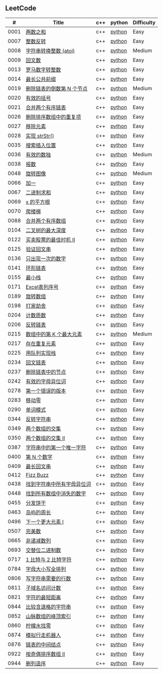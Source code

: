 ## LeetCode

| # | Title | c++ | python | Difficulty |
|---| ----- | ---------- | ---------- | ---------- |
|0001|[两数之和](https://leetcode-cn.com/problems/two-sum) | c++ |[python](./src/0001/0001.py) |Easy|
|0007|[整数反转](https://leetcode-cn.com/problems/reverse-integer) | c++ |[python](./src/0007/0007.py) |Easy|
|0008|[字符串转换整数 (atoi)](https://leetcode-cn.com/problems/string-to-integer-atoi) | c++ |[python](./src/0008/0008.py) |Medium|
|0009|[回文数](https://leetcode-cn.com/problems/palindrome-number) | c++ |[python](./src/0009/0009.py) |Easy|
|0013|[罗马数字转整数](https://leetcode-cn.com/problems/roman-to-integer) | c++ |[python](./src/0013/0013.py) |Easy|
|0014|[最长公共前缀](https://leetcode-cn.com/problems/longest-common-prefix) | c++ |[python](./src/0014/0014.py) |Easy|
|0019|[删除链表的倒数第 N 个节点](https://leetcode-cn.com/problems/remove-nth-node-from-end-of-list) | c++ |[python](./src/0019/0019.py) |Medium|
|0020|[有效的括号](https://leetcode-cn.com/problems/valid-parentheses) | c++ |[python](./src/0020/0020.py) |Easy|
|0021|[合并两个有序链表](https://leetcode-cn.com/problems/merge-two-sorted-lists) | c++ |[python](./src/0021/0021.py) |Easy|
|0026|[删除排序数组中的重复项](https://leetcode-cn.com/problems/remove-duplicates-from-sorted-array) | c++ |[python](./src/0026/0026.py) |Easy|
|0027|[移除元素](https://leetcode-cn.com/problems/remove-element) | c++ |[python](./src/0027/0027.py) |Easy|
|0028|[实现 strStr()](https://leetcode-cn.com/problems/implement-strstr) | c++ |[python](./src/0028/0028.py) |Easy|
|0035|[搜索插入位置](https://leetcode-cn.com/problems/search-insert-position) | c++ |[python](./src/0035/0035.py) |Easy|
|0036|[有效的数独](https://leetcode-cn.com/problems/valid-sudoku) | c++ |[python](./src/0036/0036.py) |Medium|
|0038|[报数](https://leetcode-cn.com/problems/count-and-say) | c++ |[python](./src/0038/0038.py) |Easy|
|0048|[旋转图像](https://leetcode-cn.com/problems/rotate-image) | c++ |[python](./src/0048/0048.py) |Medium|
|0066|[加一](https://leetcode-cn.com/problems/plus-one) | c++ |[python](./src/0066/0066.py) |Easy|
|0067|[二进制求和](https://leetcode-cn.com/problems/add-binary) | c++ |[python](./src/0067/0067.py) |Easy|
|0069|[x 的平方根](https://leetcode-cn.com/problems/sqrtx) | c++ |[python](./src/0069/0069.py) |Easy|
|0070|[爬楼梯](https://leetcode-cn.com/problems/climbing-stairs) | c++ |[python](./src/0070/0070.py) |Easy|
|0088|[合并两个有序数组](https://leetcode-cn.com/problems/merge-sorted-array) | c++ |[python](./src/0088/0088.py) |Easy|
|0104|[二叉树的最大深度](https://leetcode-cn.com/problems/maximum-depth-of-binary-tree) | c++ |[python](./src/0104/0104.py) |Easy|
|0122|[买卖股票的最佳时机 II](https://leetcode-cn.com/problems/best-time-to-buy-and-sell-stock-ii) | c++ |[python](./src/0122/0122.py) |Easy|
|0125|[验证回文串](https://leetcode-cn.com/problems/valid-palindrome) | c++ |[python](./src/0125/0125.py) |Easy|
|0136|[只出现一次的数字](https://leetcode-cn.com/problems/single-number) | c++ |[python](./src/0136/0136.py) |Easy|
|0141|[环形链表](https://leetcode-cn.com/problems/linked-list-cycle) | c++ |[python](./src/0141/0141.py) |Easy|
|0155|[最小栈](https://leetcode-cn.com/problems/min-stack) | c++ |[python](./src/0155/0155.py) |Easy|
|0171|[Excel表列序号](https://leetcode-cn.com/problems/excel-sheet-column-number/) | c++ |[python](./src/0171/0171.py) |Easy|
|0189|[旋转数组](https://leetcode-cn.com/problems/rotate-array) | c++ |[python](./src/0189/0189.py) |Easy|
|0198|[打家劫舍](https://leetcode-cn.com/problems/house-robber/) | c++ |[python](./src/0198/0198.py) |Easy|
|0204|[计数质数](https://leetcode-cn.com/problems/count-primes) | c++ |[python](./src/0204/0204.py) |Easy|
|0206|[反转链表](https://leetcode-cn.com/problems/reverse-linked-list) | c++ |[python](./src/0206/0206.py) |Easy|
|0215|[数组中的第 K 个最大元素](https://leetcode-cn.com/problems/kth-largest-element-in-an-array) | c++ |[python](./src/0215/0215.py) |Medium|
|0217|[存在重复元素](https://leetcode-cn.com/problems/contains-duplicate) | c++ |[python](./src/0217/0217.py) |Easy|
|0225|[用队列实现栈](https://leetcode-cn.com/problems/implement-stack-using-queues) | c++ |[python](./src/0225/0225.py) |Easy|
|0234|[回文链表](https://leetcode-cn.com/problems/palindrome-linked-list) | c++ |[python](./src/0234/0234.py) |Easy|
|0237|[删除链表中的节点](https://leetcode-cn.com/problems/delete-node-in-a-linked-list) | c++ |[python](./src/0237/0237.py) |Easy|
|0242|[有效的字母异位词](https://leetcode-cn.com/problems/valid-anagram) | c++ |[python](./src/0242/0242.py) |Easy|
|0278|[第一个错误的版本](https://leetcode-cn.com/problems/first-bad-version) | c++ |[python](./src/0278/0278.py) |Easy|
|0283|[移动零](https://leetcode-cn.com/problems/move-zeroes) | c++ |[python](./src/0283/0283.py) |Easy|
|0290|[单词模式](https://leetcode-cn.com/problems/word-pattern) | c++ |[python](./src/0290/0290.py) |Easy|
|0344|[反转字符串](https://leetcode-cn.com/problems/reverse-string) | c++ |[python](./src/0344/0344.py) |Easy|
|0349|[两个数组的交集](https://leetcode-cn.com/problems/intersection-of-two-arrays) | c++ |[python](./src/0349/0349.py) |Easy|
|0350|[两个数组的交集 II](https://leetcode-cn.com/problems/intersection-of-two-arrays-ii) | c++ |[python](./src/0350/0350.py) |Easy|
|0387|[字符串中的第一个唯一字符](https://leetcode-cn.com/problems/first-unique-character-in-a-string) | c++ |[python](./src/0387/0387.py) |Easy|
|0400|[第 N 个数字](https://leetcode-cn.com/problems/nth-digit) | c++ |[python](./src/0400/0400.py) |Easy|
|0409|[最长回文串](https://leetcode-cn.com/problems/longest-palindrome/submissions/) | c++ |[python](?) |Easy|
|0412|[Fizz Buzz](https://leetcode-cn.com/problems/fizz-buzz) | c++ |[python](./src/0412/0412.py) |Easy|
|0438|[找到字符串中所有字母异位词](https://leetcode-cn.com/problems/find-all-anagrams-in-a-string) | c++ |[python](./src/0438/0438.py) |Easy|
|0448|[找到所有数组中消失的数字](https://leetcode-cn.com/problems/find-all-numbers-disappeared-in-an-array) | c++ |[python](./src/0448/0448.py) |Easy|
|0455|[分发饼干](https://leetcode-cn.com/problems/assign-cookies/) | c++ |[python](./src/0455/0455.py) |Easy|
|0463|[岛屿的周长](https://leetcode-cn.com/problems/island-perimeter) | c++ |[python](./src/0463/0463.py) |Easy|
|0496|[下一个更大元素 I](https://leetcode-cn.com/problems/next-greater-element-i/) | c++ |[python](./src/0496/0496.py) |Easy|
|0507|[完美数](https://leetcode-cn.com/problems/perfect-number) | c++ |[python](./src/0507/0507.py) |Easy|
|0665|[非递减数列](https://leetcode-cn.com/problems/non-decreasing-array) | c++ |[python](./src/0665/0665.py) |Easy|
|0693|[交替位二进制数](https://leetcode-cn.com/problems/binary-number-with-alternating-bits) | c++ |[python](./src/0693/0693.py) |Easy|
|0717|[1 比特与 2 比特字符](https://leetcode-cn.com/problems/1-bit-and-2-bit-characters) | c++ |[python](./src/0717/0717.py) |Easy|
|0784|[字母大小写全排列](https://leetcode-cn.com/problems/letter-case-permutation/) | c++ |[python](./src/0784/0784.py) |Easy|
|0806|[写字符串需要的行数](https://leetcode-cn.com/problems/number-of-lines-to-write-string) | c++ |[python](./src/0806/0806.py) |Easy|
|0811|[子域名访问计数](https://leetcode-cn.com/problems/subdomain-visit-count/) | c++ |[python](./src/0811/0811.py) |Easy|
|0821|[字符的最短距离](https://leetcode-cn.com/problems/shortest-distance-to-a-character) | c++ |[python](./src/0821/0821.py) |Easy|
|0844|[比较含退格的字符串](https://leetcode-cn.com/problems/backspace-string-compare/) | c++ |[python](./src/0844/0844.py) |Easy|
|0852|[山脉数组的峰顶索引](https://leetcode-cn.com/problems/peak-index-in-a-mountain-array) | c++ |[python](./src/0852/0852.py) |Easy|
|0860|[柠檬水找零](https://leetcode-cn.com/problems/lemonade-change/) | c++ |[python](./src/0860/0860.py) |Easy|
|0874|[模拟行走机器人](https://leetcode-cn.com/problems/walking-robot-simulation) | c++ |[python](./src/0874/0874.py) |Easy|
|0876|[链表的中间结点](https://leetcode-cn.com/problems/middle-of-the-linked-list) | c++ |[python](./src/0876/0876.py) |Easy|
|0922|[按奇偶排序数组 II](https://leetcode-cn.com/problems/sort-array-by-parity-ii/) | c++ |[python](./src/0922/0922.py) |Easy|
|0944|[删列造序](https://leetcode-cn.com/problems/delete-columns-to-make-sorted/) | c++ |[python](./src/0944/0944.py) |Easy|
